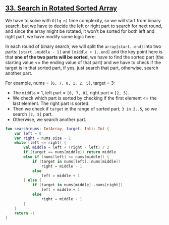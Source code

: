 ## [33. Search in Rotated Sorted Array](https://leetcode.com/problems/search-in-rotated-sorted-array/)

We have to solve with `O(lg n)` time complexity, so we will start from binary search, but we have to decide the left or right part to search for next round, and since the array might be rotated, it won't be sorted for both left and right part, we have modify some logic here:

In each round of binary search, we will split the `array[start..end]` into two parts: `[start..middle - 1]` and  `[middle + 1..end]` and the key point here is that **one of the two parts will be sorted**, we have to find the sorted part (the starting value <= the ending value of that part) and we have to check if the target is in that sorted part, if yes, just search that part, otherwise, search another part.

For example, nums = `[6, 7, 0, 1, 2, 5]`, target = 3:
* The `middle` = 1, left part = `[6, 7, 0]`, right part = `[2, 5]`.
* We check which part is sorted by checking if the first element <= the last element. The right part is sorted.
* Then we check if `target` in the range of sorted part, `3 in 2..5`, so we search `[2, 5]` part.
* Otherwise, we search another part.

```kotlin
fun search(nums: IntArray, target: Int): Int {
    var left = 0
    var right = nums.size - 1
    while (left <= right) {
        val middle = left + (right - left) / 2
        if (target == nums[middle]) return middle
        else if (nums[left] <= nums[middle]) {
            if (target in nums[left]..nums[middle])
                right = middle - 1
            else 
                left = middle + 1
        } else {
            if (target in nums[middle]..nums[right])
                left = middle + 1
            else
                right = middle - 1
        }
    }
    return -1
}
```